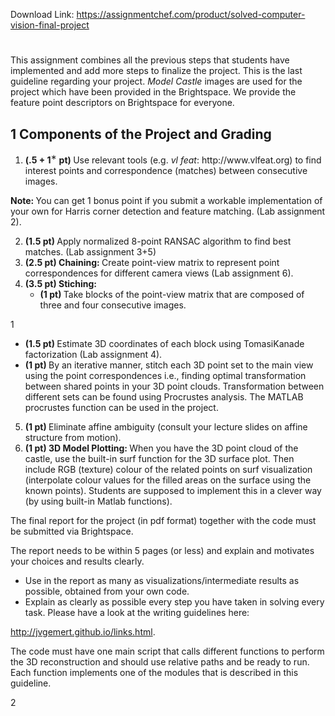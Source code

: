 Download Link: https://assignmentchef.com/product/solved-computer-vision-final-project
<br>
<h1></h1>

This assignment combines all the previous steps that students have implemented and add more steps to finalize the project. This is the last guideline regarding your project. <em>Model Castle </em>images are used for the project which have been provided in the Brightspace. We provide the feature point descriptors on Brightspace for everyone.

<h2>1          Components of the Project and Grading</h2>

<ol>

 <li><strong>(.5 + 1</strong><sup>∗ </sup><strong>pt) </strong>Use relevant tools (e.g. <em>vl feat</em>: http://www.vlfeat.org) to find interest points and correspondence (matches) between consecutive images.</li>

</ol>

<strong>Note: </strong>You can get 1 bonus point if you submit a workable implementation of your own for Harris corner detection and feature matching. (Lab assignment 2).

<ol start="2">

 <li><strong>(1.5 pt) </strong>Apply normalized 8-point RANSAC algorithm to find best matches. (Lab assignment 3+5)</li>

 <li><strong>(2.5 pt) Chaining: </strong>Create point-view matrix to represent point correspondences for different camera views (Lab assignment 6).</li>

 <li><strong>(3.5 pt) Stiching:</strong>

  <ul>

   <li><strong>(1 pt) </strong>Take blocks of the point-view matrix that are composed of three and four consecutive images.</li>

  </ul></li>

</ol>

1

<ul>

 <li><strong>(1.5 pt) </strong>Estimate 3D coordinates of each block using TomasiKanade factorization (Lab assignment 4).</li>

 <li><strong>(1 pt) </strong>By an iterative manner, stitch each 3D point set to the main view using the point correspondences i.e., finding optimal transformation between shared points in your 3D point clouds. Transformation between different sets can be found using Procrustes analysis. The MATLAB procrustes function can be used in the project.</li>

</ul>

<ol start="5">

 <li><strong>(1 pt) </strong>Eliminate affine ambiguity (consult your lecture slides on affine structure from motion).</li>

 <li><strong>(1 pt) 3D Model Plotting: </strong>When you have the 3D point cloud of the castle, use the built-in surf function for the 3D surface plot. Then include RGB (texture) colour of the related points on surf visualization (interpolate colour values for the filled areas on the surface using the known points). Students are supposed to implement this in a clever way (by using built-in Matlab functions).</li>

</ol>

The final report for the project (in pdf format) together with the code must be submitted via Brightspace.

The report needs to be within 5 pages (or less) and explain and motivates your choices and results clearly.

<ul>

 <li>Use in the report as many as visualizations/intermediate results as possible, obtained from your own code.</li>

 <li>Explain as clearly as possible every step you have taken in solving every task. Please have a look at the writing guidelines here:</li>

</ul>

http://jvgemert.github.io/links.html.

The code must have one main script that calls different functions to perform the 3D reconstruction and should use relative paths and be ready to run. Each function implements one of the modules that is described in this guideline.

2